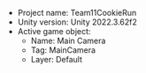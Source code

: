 <!-- UNITY CODE ASSIST INSTRUCTIONS START -->
- Project name: Team11CookieRun
- Unity version: Unity 2022.3.62f2
- Active game object:
  - Name: Main Camera
  - Tag: MainCamera
  - Layer: Default
<!-- UNITY CODE ASSIST INSTRUCTIONS END -->